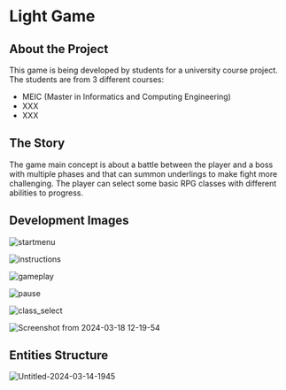 # Light Game

## About the Project

This game is being developed by students for a university course project. The students are from 3 different courses: 

- MEIC (Master in Informatics and Computing Engineering)
- XXX
- XXX
## The Story

The game main concept is about a battle between the player and a boss with multiple phases and that can summon underlings to make fight more challenging. The player can select some basic RPG classes with different abilities to progress.

## Development Images

![startmenu](https://github.com/m21ark/light_game/assets/72521279/6ddbb68e-30c9-400d-a514-6731acc7224d)

![instructions](https://github.com/m21ark/light_game/assets/72521279/aa9b18d0-254e-4616-b48d-c4d7ab06d697)

![gameplay](https://github.com/m21ark/light_game/assets/72521279/6a4c8199-49be-4aa7-973e-4936c36ad5e7)

![pause](https://github.com/m21ark/light_game/assets/72521279/dc90c606-f7a0-47a8-9645-a297f3deb371)

![class_select](https://github.com/m21ark/light_game/assets/72521279/060668c5-f148-4d58-912d-f20ce283aa7f)

![Screenshot from 2024-03-18 12-19-54](https://github.com/m21ark/light_game/assets/72521279/5a8c16e6-41ff-4beb-a1a4-24a0d7ddcb2a)

## Entities Structure


![Untitled-2024-03-14-1945](https://github.com/m21ark/light_game/assets/72521279/7889ab60-79d7-459f-abde-bdc1fd4cfc49)
